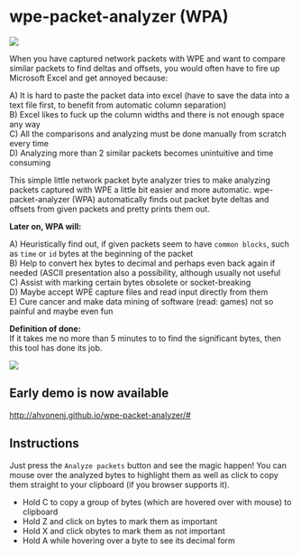 # wpe-packet-analyzer (WPA)

![](https://raw.githubusercontent.com/ahvonenj/wpe-packet-analyzer/master/gh-res/wpe-bs.png)

When you have captured network packets with WPE and want to compare similar packets to find deltas and offsets, 
you would often have to fire up Microsoft Excel and get annoyed because:

A) It is hard to paste the packet data into excel (have to save the data into a text file first, to benefit from automatic column separation)  
B) Excel likes to fuck up the column widths and there is not enough space any way  
C) All the comparisons and analyzing must be done manually from scratch every time  
D) Analyzing more than 2 similar packets becomes unintuitive and time consuming

This simple little network packet byte analyzer tries to make analyzing packets captured with WPE a little bit easier and more automatic. 
wpe-packet-analyzer (WPA) automatically finds out packet byte deltas and offsets from given packets and pretty prints them out. 

**Later on, WPA will:**

A) Heuristically find out, if given packets seem to have `common blocks`, such as `time` or `id` bytes at the beginning of the packet  
B) Help to convert hex bytes to decimal and perhaps even back again if needed (ASCII presentation also a possibility, although usually not useful  
C) Assist with marking certain bytes obsolete or socket-breaking  
D) Maybe accept WPE capture files and read input directly from them  
E) Cure cancer and make data mining of software (read: games) not so painful and maybe even fun

**Definition of done:**  
If it takes me no more than 5 minutes to to find the significant bytes,  then this tool has done its job.

![](https://raw.githubusercontent.com/ahvonenj/wpe-packet-analyzer/master/gh-res/wpa-awesome.png)

## Early demo is now available 

http://ahvonenj.github.io/wpe-packet-analyzer/#

## Instructions

Just press the `Analyze packets` button and see the magic happen! You can mouse over the analyzed bytes to highlight them as well as click to copy them straight to your clipboard (if you browser supports it).

- Hold C to copy a group of bytes (which are hovered over with mouse) to clipboard
- Hold Z and click on bytes to mark them as important
- Hold X and click obytes to mark them as not important
- Hold A while hovering over a byte to see its decimal form
